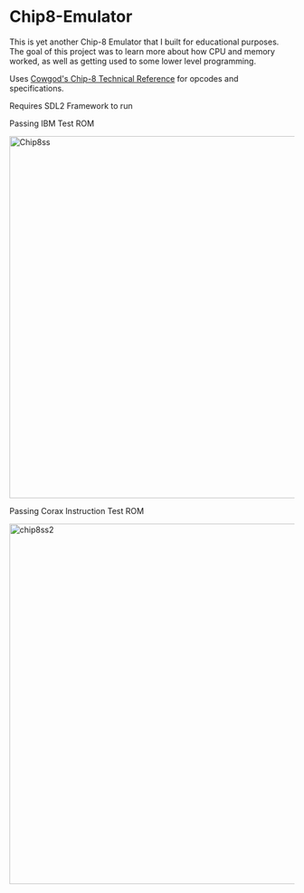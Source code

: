 # Chip8-Emulator

This is yet another Chip-8 Emulator that I built for educational purposes.
The goal of this project was to learn more about how CPU and memory worked,
as well as getting used to some lower level programming.

Uses [Cowgod's Chip-8 Technical Reference](http://devernay.free.fr/hacks/chip8/C8TECH10.HTM) for opcodes and specifications.

Requires SDL2 Framework to run

Passing IBM Test ROM

<img width="639" alt="Chip8ss" src="https://github.com/ndh707/Chip8-Emulator/assets/90161063/aca512be-d510-40ac-abee-ad09abe0435f">

Passing Corax Instruction Test ROM

<img width="636" alt="chip8ss2" src="https://github.com/ndh707/Chip8-Emulator/assets/90161063/e83a0b75-d4b1-4c27-8167-d413cbe46713">
